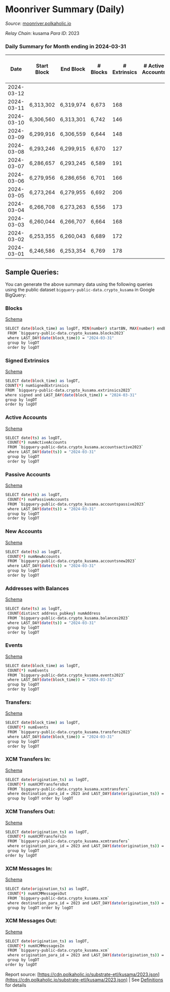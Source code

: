 # Moonriver Summary (Daily)

_Source_: [moonriver.polkaholic.io](https://moonriver.polkaholic.io)

*Relay Chain*: kusama
*Para ID*: 2023



### Daily Summary for Month ending in 2024-03-31


| Date    | Start Block | End Block | # Blocks | # Extrinsics | # Active Accounts | # Passive Accounts | # New Accounts | # Addresses | # Events  | # Transfers ($USD) | # XCM Transfers In ($USD) | # XCM Transfers Out ($USD) | # XCM In | # XCM Out | Issues |
|---------|-------------|-----------|----------|--------------|-------------------|--------------------|----------------|-------------|-----------|--------------------|---------------------------|----------------------------|----------|-----------|--------|
| 2024-03-12 |  |  |  |  |  |  |  |  |  |   |   |   |  |  |  |
| 2024-03-11 | 6,313,302 | 6,319,974 | 6,673 | 168 |  |  |  | 885,427 | 615,899 | 21,515 ($3,346,785.96) |   |   |  |  |  |
| 2024-03-10 | 6,306,560 | 6,313,301 | 6,742 | 146 |  |  |  | 883,094 | 626,478 | 21,341 ($3,029,006.56) |   |   |  |  |  |
| 2024-03-09 | 6,299,916 | 6,306,559 | 6,644 | 148 |  |  |  | 881,147 | 599,710 | 20,436 ($2,954,386.35) |   |   |  |  |  |
| 2024-03-08 | 6,293,246 | 6,299,915 | 6,670 | 127 |  |  |  | 879,354 | 554,936 | 18,600 ($2,602,811.77) |   |   |  |  |  |
| 2024-03-07 | 6,286,657 | 6,293,245 | 6,589 | 191 |  |  |  | 877,853 | 612,057 | 20,259 ($7,679,469.67) |   |   |  |  |  |
| 2024-03-06 | 6,279,956 | 6,286,656 | 6,701 | 166 |  |  |  | 876,245 | 585,686 | 18,324 ($10,172,066.33) |   |   |  |  |  |
| 2024-03-05 | 6,273,264 | 6,279,955 | 6,692 | 206 |  |  |  | 874,817 | 675,789 | 19,300 ($8,728,949.55) |   |   |  |  |  |
| 2024-03-04 | 6,266,708 | 6,273,263 | 6,556 | 173 |  |  |  | 873,492 | 603,616 | 19,459 ($5,152,102.82) |   |   |  |  |  |
| 2024-03-03 | 6,260,044 | 6,266,707 | 6,664 | 168 |  |  |  | 871,949 | 646,118 | 24,318 ($2,552,283.47) |   |   |  |  |  |
| 2024-03-02 | 6,253,355 | 6,260,043 | 6,689 | 172 |  |  |  | 869,954 | 716,231 | 22,151 ($2,465,738.36) |   |   |  |  |  |
| 2024-03-01 | 6,246,586 | 6,253,354 | 6,769 | 178 |  |  |  | 867,563 | 666,086 | 19,101 ($2,979,620.15) |   |   |  |  |  |

## Sample Queries:
You can generate the above summary data using the following queries using the public dataset `bigquery-public-data.crypto_kusama` in Google BigQuery:


### Blocks 

[Schema](https://github.com/colorfulnotion/substrate-etl/blob/main/schema/blocks.json)

```bash
SELECT date(block_time) as logDT, MIN(number) startBN, MAX(number) endBN, COUNT(*) numBlocks 
 FROM `bigquery-public-data.crypto_kusama.blocks2023`  
 where LAST_DAY(date(block_time)) = "2024-03-31" 
 group by logDT 
 order by logDT
```

### Signed Extrinsics 

[Schema](https://github.com/colorfulnotion/substrate-etl/blob/main/schema/extrinsics.json)

```bash
SELECT date(block_time) as logDT, 
COUNT(*) numSignedExtrinsics 
FROM `bigquery-public-data.crypto_kusama.extrinsics2023`  
where signed and LAST_DAY(date(block_time)) = "2024-03-31" 
group by logDT 
order by logDT
```

### Active Accounts 

[Schema](https://github.com/colorfulnotion/substrate-etl/blob/main/schema/accountsactive.json)

```bash
SELECT date(ts) as logDT, 
 COUNT(*) numActiveAccounts 
 FROM `bigquery-public-data.crypto_kusama.accountsactive2023` 
 where LAST_DAY(date(ts)) = "2024-03-31" 
 group by logDT 
 order by logDT
```

### Passive Accounts 

[Schema](https://github.com/colorfulnotion/substrate-etl/blob/main/schema/accountspassive.json)

```bash
SELECT date(ts) as logDT, 
 COUNT(*) numPassiveAccounts 
 FROM `bigquery-public-data.crypto_kusama.accountspassive2023` 
 where LAST_DAY(date(ts)) = "2024-03-31" 
 group by logDT 
 order by logDT
```

### New Accounts 

[Schema](https://github.com/colorfulnotion/substrate-etl/blob/main/schema/accountsnew.json)

```bash
SELECT date(ts) as logDT, 
 COUNT(*) numNewAccounts 
 FROM `bigquery-public-data.crypto_kusama.accountsnew2023` 
 where LAST_DAY(date(ts)) = "2024-03-31" 
 group by logDT
 order by logDT
```

### Addresses with Balances 

[Schema](https://github.com/colorfulnotion/substrate-etl/blob/main/schema/balances.json)

```bash
SELECT date(ts) as logDT,
 COUNT(distinct address_pubkey) numAddress 
 FROM `bigquery-public-data.crypto_kusama.balances2023` 
 where LAST_DAY(date(ts)) = "2024-03-31" 
 group by logDT 
 order by logDT
```

### Events 

[Schema](https://github.com/colorfulnotion/substrate-etl/blob/main/schema/events.json)

```bash
SELECT date(block_time) as logDT, 
 COUNT(*) numEvents 
 FROM `bigquery-public-data.crypto_kusama.events2023` 
 where LAST_DAY(date(block_time)) = "2024-03-31" 
 group by logDT 
 order by logDT
```

### Transfers:

[Schema](https://github.com/colorfulnotion/substrate-etl/blob/main/schema/transfers.json)

```bash
SELECT date(block_time) as logDT, 
 COUNT(*) numEvents 
 FROM `bigquery-public-data.crypto_kusama.transfers2023` 
 where LAST_DAY(date(block_time)) = "2024-03-31" 
 group by logDT 
 order by logDT
```

### XCM Transfers In: 

[Schema](https://github.com/colorfulnotion/substrate-etl/blob/main/schema/xcmtransfers.json)

```bash
SELECT date(origination_ts) as logDT, 
 COUNT(*) numXCMTransfersOut 
 FROM `bigquery-public-data.crypto_kusama.xcmtransfers` 
 where destination_para_id = 2023 and LAST_DAY(date(origination_ts)) = "2024-03-31" 
 group by logDT order by logDT
```

### XCM Transfers Out: 

[Schema](https://github.com/colorfulnotion/substrate-etl/blob/main/schema/xcmtransfers.json)

```bash
SELECT date(origination_ts) as logDT, 
 COUNT(*) numXCMTransfersIn 
 FROM `bigquery-public-data.crypto_kusama.xcmtransfers` 
 where origination_para_id = 2023 and LAST_DAY(date(origination_ts)) = "2024-03-31" 
 group by logDT 
order by logDT
```

### XCM Messages In: 

[Schema](https://github.com/colorfulnotion/substrate-etl/blob/main/schema/xcm.json)

```bash
SELECT date(origination_ts) as logDT, 
 COUNT(*) numXCMMessagesOut 
 FROM `bigquery-public-data.crypto_kusama.xcm` 
 where destination_para_id = 2023 and LAST_DAY(date(origination_ts)) = "2024-03-31" 
 group by logDT order by logDT
```

### XCM Messages Out: 

[Schema](https://github.com/colorfulnotion/substrate-etl/blob/main/schema/xcm.json)

```bash
SELECT date(origination_ts) as logDT, 
 COUNT(*) numXCMMessagesIn 
 FROM `bigquery-public-data.crypto_kusama.xcm` 
 where origination_para_id = 2023 and LAST_DAY(date(origination_ts)) = "2024-03-31" 
 group by logDT 
order by logDT
```


Report source: [https://cdn.polkaholic.io/substrate-etl/kusama/2023.json](https://cdn.polkaholic.io/substrate-etl/kusama/2023.json) | See [Definitions](/DEFINITIONS.md) for details
